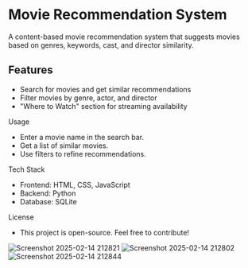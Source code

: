 # Movie Recommendation System  

A content-based movie recommendation system that suggests movies based on genres, keywords, cast, and director similarity.  

## Features  
- Search for movies and get similar recommendations  
- Filter movies by genre, actor, and director  
- "Where to Watch" section for streaming availability

Usage
- Enter a movie name in the search bar.
- Get a list of similar movies.
- Use filters to refine recommendations.

Tech Stack
- Frontend: HTML, CSS, JavaScript
- Backend: Python 
- Database: SQLite
  
License
- This project is open-source. Feel free to contribute!

![Screenshot 2025-02-14 212821](https://github.com/user-attachments/assets/1fa697d1-cbb4-433f-8c02-289cdfa61b14)
![Screenshot 2025-02-14 212802](https://github.com/user-attachments/assets/38c47239-7087-4e32-be0d-90424865f0eb)
![Screenshot 2025-02-14 212844](https://github.com/user-attachments/assets/d401ba01-0c64-463c-a273-391c79ff80bc)
